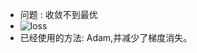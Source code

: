 - 问题 : 收敛不到最优
- ![loss](https://github.com/ICDI0906/MachineLearning/blob/master/DL/RNN/img/rnn.png)
- 已经使用的方法: Adam,并减少了梯度消失。
